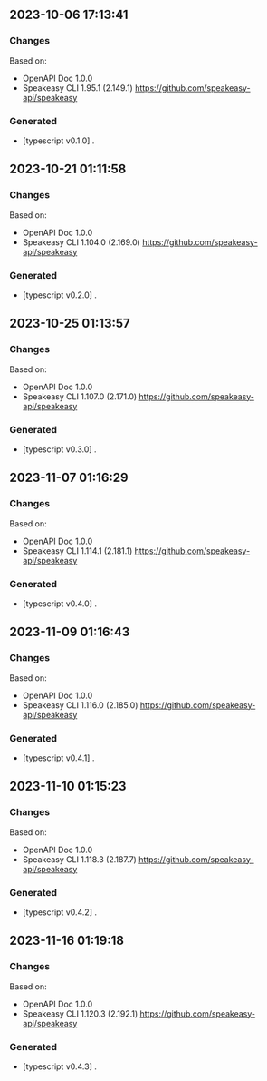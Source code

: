 

## 2023-10-06 17:13:41
### Changes
Based on:
- OpenAPI Doc 1.0.0 
- Speakeasy CLI 1.95.1 (2.149.1) https://github.com/speakeasy-api/speakeasy
### Generated
- [typescript v0.1.0] .

## 2023-10-21 01:11:58
### Changes
Based on:
- OpenAPI Doc 1.0.0 
- Speakeasy CLI 1.104.0 (2.169.0) https://github.com/speakeasy-api/speakeasy
### Generated
- [typescript v0.2.0] .

## 2023-10-25 01:13:57
### Changes
Based on:
- OpenAPI Doc 1.0.0 
- Speakeasy CLI 1.107.0 (2.171.0) https://github.com/speakeasy-api/speakeasy
### Generated
- [typescript v0.3.0] .

## 2023-11-07 01:16:29
### Changes
Based on:
- OpenAPI Doc 1.0.0 
- Speakeasy CLI 1.114.1 (2.181.1) https://github.com/speakeasy-api/speakeasy
### Generated
- [typescript v0.4.0] .

## 2023-11-09 01:16:43
### Changes
Based on:
- OpenAPI Doc 1.0.0 
- Speakeasy CLI 1.116.0 (2.185.0) https://github.com/speakeasy-api/speakeasy
### Generated
- [typescript v0.4.1] .

## 2023-11-10 01:15:23
### Changes
Based on:
- OpenAPI Doc 1.0.0 
- Speakeasy CLI 1.118.3 (2.187.7) https://github.com/speakeasy-api/speakeasy
### Generated
- [typescript v0.4.2] .

## 2023-11-16 01:19:18
### Changes
Based on:
- OpenAPI Doc 1.0.0 
- Speakeasy CLI 1.120.3 (2.192.1) https://github.com/speakeasy-api/speakeasy
### Generated
- [typescript v0.4.3] .